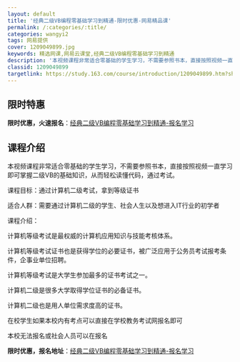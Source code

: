 ```yaml
---
layout: default
title: '经典二级VB编程零基础学习到精通-限时优惠-网易精品课'
permalink: /:categories/:title/
categories: wangyi2
tags: 网易提供
cover: 1209049899.jpg
keywords: 精选网课,网易云课堂,经典二级VB编程零基础学习到精通
description: '本视频课程非常适合零基础的学生学习，不需要参照书本，直接按照视频一直学习即可掌握二级VB的基础知识，从而轻松读懂代码，通'
classid: 1209049899
targetlink: https://study.163.com/course/introduction/1209049899.htm?share=1&shareId=1025206652&utm_campaign=share&utm_medium=iphoneShare&utm_source=&utm_u=1025206652
---
```


## 限时特惠

**限时优惠，火速报名**：[经典二级VB编程零基础学习到精通-报名学习](https://study.163.com/course/introduction/1209049899.htm?share=1&shareId=1025206652&utm_campaign=share&utm_medium=iphoneShare&utm_source=&utm_u=1025206652)

## 课程介绍

本视频课程非常适合零基础的学生学习，不需要参照书本，直接按照视频一直学习即可掌握二级VB的基础知识，从而轻松读懂代码，通过考试。



课程目标：通过计算机二级考试，拿到等级证书

适合人群：需要通过计算机二级的学生、社会人生以及想进入IT行业的初学者 



课程介绍：

计算机等级考试是最权威的计算机应用知识与技能考核体系。

计算机等级考试证书也是获得学位的必要证书，被广泛应用于公务员考试报考条件，企事业单位招聘。

计算机等级考试是大学生参加最多的证书考试之一。

计算机二级是很多大学取得学位证书的必备证书。

计算机二级也是用人单位需求度高的证书。

在校学生如果本校内有考点可以直接在学校教务考试网报名即可

本校无法报名或社会人员可以在报名

**限时优惠，报名地址**：[经典二级VB编程零基础学习到精通-报名学习](https://study.163.com/course/introduction/1209049899.htm?share=1&shareId=1025206652&utm_campaign=share&utm_medium=iphoneShare&utm_source=&utm_u=1025206652)

